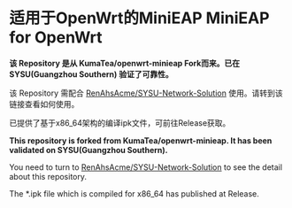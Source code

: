 # 适用于OpenWrt的MiniEAP MiniEAP for OpenWrt

**该 Repository 是从 KumaTea/openwrt-minieap Fork而来。已在 SYSU(Guangzhou Southern) 验证了可靠性。**

该 Repository 需配合 [RenAhsAcme/SYSU-Network-Solution](https://github.com/RenAhsAcme/SYSU-Network-Solution) 使用。请转到该链接查看如何使用。

已提供了基于x86_64架构的编译ipk文件，可前往Release获取。

**This repository is forked from KumaTea/openwrt-minieap. It has been validated on SYSU(Guangzhou Southern).**

You need to turn to [RenAhsAcme/SYSU-Network-Solution](https://github.com/RenAhsAcme/SYSU-Network-Solution) to see the detail about this repository.

The *.ipk file which is compiled for x86_64 has published at Release.
